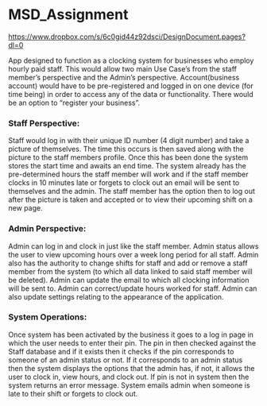 # MSD_Assignment

https://www.dropbox.com/s/6c0gid44z92dsci/DesignDocument.pages?dl=0

App designed to function as a clocking system for businesses who employ hourly paid staff. This would allow two main Use Case’s from the staff member’s perspective and the Admin’s perspective. Account(business account) would have to be pre-registered and logged in on one device (for time being) in order to access any of the data or functionality. There would be an option to “register your business”.

<h3>Staff Perspective:</h3> 

Staff would log in with their unique ID number (4 digit number) and take a picture of themselves. The time this occurs is then saved along with the picture to the staff members profile. Once this has been done the system stores the start time and awaits an end time. The system already has the pre-determined hours the staff member will work and if the staff member clocks in 10 minutes late or forgets to clock out an email will be sent to themselves and the admin. The staff member has the option then to log out after the picture is taken and accepted or to view their upcoming shift on a new page. 

<h3>Admin Perspective: </h3>

Admin can log in and clock in just like the staff member. Admin status allows the user to view upcoming hours over a week long period for all staff. Admin also has the authority to change shifts for staff and add or remove a staff member from the system (to which all data linked to said staff member will be deleted). Admin can update the email to which all clocking information will be sent to. Admin can correct/update hours worked for staff. Admin can also update settings relating to the appearance of the application. 

<h3>System Operations: </h3>

Once system has been activated by the business it goes to a log in page in which the user needs to enter their pin. The pin in then checked against the Staff database and if it exists then it checks if the pin corresponds to someone of an admin status or not. If it corresponds to an admin status then the system displays the options that the admin has, if not, it allows the user to clock in, view hours, and clock out. If pin is not in system then the system returns an error message. System emails admin when someone is late to their shift or forgets to clock out. 
